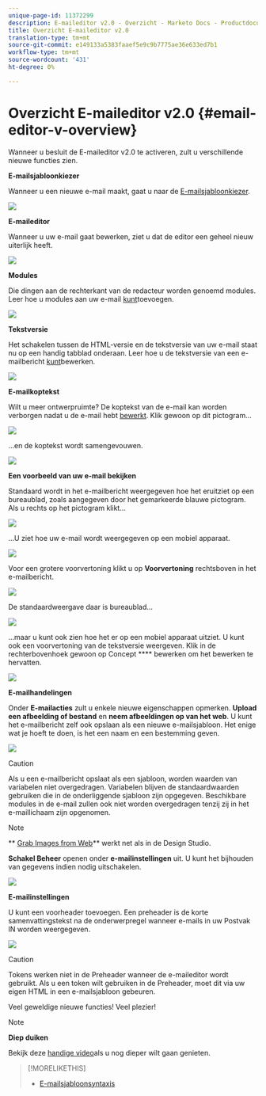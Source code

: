 ```yaml
---
unique-page-id: 11372299
description: E-maileditor v2.0 - Overzicht - Marketo Docs - Productdocumentatie
title: Overzicht E-maileditor v2.0
translation-type: tm+mt
source-git-commit: e149133a5383faaef5e9c9b7775ae36e633ed7b1
workflow-type: tm+mt
source-wordcount: '431'
ht-degree: 0%

---
```



# Overzicht E-maileditor v2.0 {#email-editor-v-overview}

Wanneer u besluit de E-maileditor v2.0 te activeren, zult u verschillende nieuwe functies zien.

**E-mailsjabloonkiezer**

Wanneer u een nieuwe e-mail maakt, gaat u naar de [E-mailsjabloonkiezer](email-template-picker-overview.md).

![](assets/starter-templates-1.png)

**E-maileditor**

Wanneer u uw e-mail gaat bewerken, ziet u dat de editor een geheel nieuw uiterlijk heeft.

![](assets/two-4.png)

**Modules**

Die dingen aan de rechterkant van de redacteur worden genoemd modules. Leer hoe u modules aan uw e-mail [kunt](add-modules-to-your-email.md)toevoegen.

![](assets/three-4.png)

**Tekstversie**

Het schakelen tussen de HTML-versie en de tekstversie van uw e-mail staat nu op een handig tabblad onderaan. Leer hoe u de tekstversie van een e-mailbericht [kunt](../../../../product-docs/email-marketing/general/creating-an-email/edit-the-text-version-of-an-email.md)bewerken.

![](assets/four-3.png)

**E-mailkoptekst**

Wilt u meer ontwerpruimte? De koptekst van de e-mail kan worden verborgen nadat u de e-mail hebt [bewerkt](../../../../product-docs/email-marketing/general/creating-an-email/edit-your-email-header.md). Klik gewoon op dit pictogram...

![](assets/five-4.png)

...en de koptekst wordt samengevouwen.

![](assets/six-3.png)

**Een voorbeeld van uw e-mail bekijken**

Standaard wordt in het e-mailbericht weergegeven hoe het eruitziet op een bureaublad, zoals aangegeven door het gemarkeerde blauwe pictogram. Als u rechts op het pictogram klikt...

![](assets/seven-3.png)

...U ziet hoe uw e-mail wordt weergegeven op een mobiel apparaat.

![](assets/eight-3.png)

Voor een grotere voorvertoning klikt u op **Voorvertoning** rechtsboven in het e-mailbericht.

![](assets/preview1.png)

De standaardweergave daar is bureaublad...

![](assets/preview2.png)

...maar u kunt ook zien hoe het er op een mobiel apparaat uitziet. U kunt ook een voorvertoning van de tekstversie weergeven. Klik in de rechterbovenhoek gewoon op Concept **** bewerken om het bewerken te hervatten.

[![](assets/preview3.png)](../../../../product-docs/demand-generation/images-and-files/grab-the-images-from-a-web-page.md)

**E-mailhandelingen**

Onder **E-mailacties** zult u enkele nieuwe eigenschappen opmerken. **Upload een afbeelding of bestand** en **neem afbeeldingen op van het web**. U kunt het e-mailbericht zelf ook opslaan als een nieuwe e-mailsjabloon. Het enige wat je hoeft te doen, is het een naam en een bestemming geven.

![](assets/nine-3.png)

>[!CAUTION]
>
>Als u een e-mailbericht opslaat als een sjabloon, worden waarden van variabelen niet overgedragen. Variabelen blijven de standaardwaarden gebruiken die in de onderliggende sjabloon zijn opgegeven. Beschikbare modules in de e-mail zullen ook niet worden overgedragen tenzij zij in het e-maillichaam zijn opgenomen.

>[!NOTE]
>
>** [Grab Images from Web](../../../../product-docs/demand-generation/images-and-files/grab-the-images-from-a-web-page.md)** werkt net als in de Design Studio.

**Schakel Beheer** openen onder **e-mailinstellingen** uit. U kunt het bijhouden van gegevens indien nodig uitschakelen.

![](assets/thirteen-1.png)

**E-mailinstellingen**

U kunt een voorheader toevoegen. Een preheader is de korte samenvattingstekst na de onderwerpregel wanneer e-mails in uw Postvak IN worden weergegeven.

![](assets/edit-settings-preheader-2.png)

>[!CAUTION]
>
>Tokens werken niet in de Preheader wanneer de e-maileditor wordt gebruikt. Als u een token wilt gebruiken in de Preheader, moet dit via uw eigen HTML in een e-mailsjabloon gebeuren.

Veel geweldige nieuwe functies! Veel plezier!

>[!NOTE]
>
>**Diep duiken**
>
>Bekijk deze [handige video](https://nation.marketo.com/videos/1463)als u nog dieper wilt gaan genieten.

>[!MORELIKETHIS]
>
>* [E-mailsjabloonsyntaxis](email-template-syntax.md)

>



